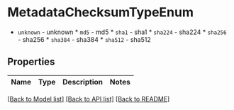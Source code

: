 # MetadataChecksumTypeEnum

* `unknown` - unknown * `md5` - md5 * `sha1` - sha1 * `sha224` - sha224 * `sha256` - sha256 * `sha384` - sha384 * `sha512` - sha512
## Properties
Name | Type | Description | Notes
------------ | ------------- | ------------- | -------------

[[Back to Model list]](../README.md#documentation-for-models) [[Back to API list]](../README.md#documentation-for-api-endpoints) [[Back to README]](../README.md)


